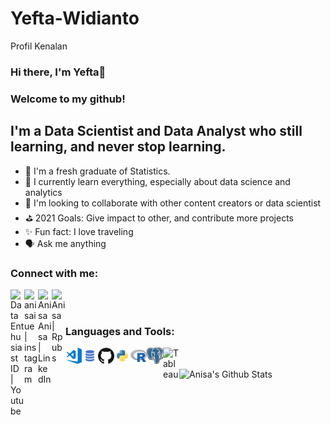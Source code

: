 # Yefta-Widianto
Profil Kenalan
### Hi there, I'm Yefta👋
### Welcome to my github!

## I'm a Data Scientist and Data Analyst who still learning, and never stop learning.
- 👀 I'm a fresh graduate of Statistics.
- 🌱 I currently learn everything, especially about data science and analytics
- 👯‍ I'm looking to collaborate with other content creators or data scientist
- ⛳ 2021 Goals: Give impact to other, and contribute more projects
- ✨ Fun fact: I love traveling
- 🗣️ Ask me anything

### Connect with me:
[<img align="left" alt="Data Enthusiast ID | Youtube" width="22px" src="https://cdn.jsdelivr.net/npm/simple-icons@4.1.0/icons/youtube.svg"/>][youtube]
[<img align="left" alt="anisaiue | instagram" width="22px" src="https://cdn.jsdelivr.net/npm/simple-icons@4.1.0/icons/instagram.svg"/>][instagram]
[<img align="left" alt="Anisa Anisa | LinkedIn" width="22px" src="https://cdn.jsdelivr.net/npm/simple-icons@4.1.0/icons/linkedin.svg"/>][linkedin]
[<img align="left" alt="Anisa | Rpubs" width="22px" src="https://cdn.jsdelivr.net/npm/simple-icons@4.1.0/icons/rstudio.svg"/>][rpubs]

<br />
<br />

### Languages and Tools:

<img align="left" alt="Visual Studio Code" width="26px" src="https://raw.githubusercontent.com/github/explore/80688e429a7d4ef2fca1e82350fe8e3517d3494d/topics/visual-studio-code/visual-studio-code.png" />
<img align="left" alt="SQL" width="26px" src="https://raw.githubusercontent.com/github/explore/80688e429a7d4ef2fca1e82350fe8e3517d3494d/topics/sql/sql.png" />
<img align="left" alt="GitHub" width="26px" src="https://raw.githubusercontent.com/github/explore/78df643247d429f6cc873026c0622819ad797942/topics/github/github.png" />
<img align="left" alt="Python" width="26px" src="https://raw.githubusercontent.com/github/explore/80688e429a7d4ef2fca1e82350fe8e3517d3494d/topics/python/python.png" />
<img align="left" alt="R" width="26px" src="https://raw.githubusercontent.com/github/explore/80688e429a7d4ef2fca1e82350fe8e3517d3494d/topics/r/r.png" />
<img align="left" alt="Postgre SQL" width="26px" src="https://raw.githubusercontent.com/github/explore/80688e429a7d4ef2fca1e82350fe8e3517d3494d/topics/postgresql/postgresql.png" />
<img align="left" alt="Tableau" width="26px" src="https://cdn.worldvectorlogo.com/logos/tableau-software.svg" />

<br />
<br />

<img align="left" alt="Anisa's Github Stats" src="https://github-readme-stats.vercel.app/api?username=anisaiue&show_icons=true&hide_border=true" />

[youtube]: https://www.youtube.com/channel/UCl14rz-fJMxA_psBEbyJ9_g
[instagram]: https://www.instagram.com/yeftaw/
[linkedin]: https://www.linkedin.com/in/yefta-widianto-2aa073148/
[rpubs]: https://www.rpubs.com/anisanisa
